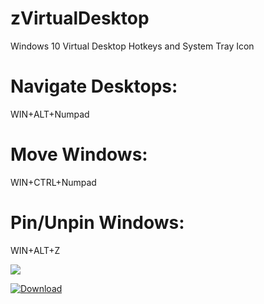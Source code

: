 # zVirtualDesktop
Windows 10 Virtual Desktop Hotkeys and System Tray Icon

# Navigate Desktops:  
WIN+ALT+Numpad

# Move Windows:  
WIN+CTRL+Numpad

# Pin/Unpin Windows:  
WIN+ALT+Z

![](https://github.com/mzomparelli/zVirtualDesktop/blob/master/Screenshot.png?raw=true)

[![Download](https://raw.githubusercontent.com/Eun/MoveToDesktop/res/download.png)](https://github.com/mzomparelli/zVirtualDesktop/blob/master/zVirtualDesktop/bin/Release/zVirtualDesktop.zip?raw=true)